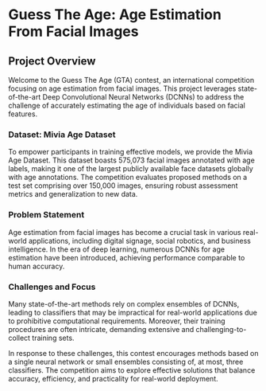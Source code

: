 # Guess The Age: Age Estimation From Facial Images

## Project Overview

Welcome to the Guess The Age (GTA) contest, an international competition focusing on age estimation from facial images. This project leverages state-of-the-art Deep Convolutional Neural Networks (DCNNs) to address the challenge of accurately estimating the age of individuals based on facial features.

### Dataset: Mivia Age Dataset

To empower participants in training effective models, we provide the Mivia Age Dataset. This dataset boasts 575,073 facial images annotated with age labels, making it one of the largest publicly available face datasets globally with age annotations. The competition evaluates proposed methods on a test set comprising over 150,000 images, ensuring robust assessment metrics and generalization to new data.

### Problem Statement

Age estimation from facial images has become a crucial task in various real-world applications, including digital signage, social robotics, and business intelligence. In the era of deep learning, numerous DCNNs for age estimation have been introduced, achieving performance comparable to human accuracy.

### Challenges and Focus

Many state-of-the-art methods rely on complex ensembles of DCNNs, leading to classifiers that may be impractical for real-world applications due to prohibitive computational requirements. Moreover, their training procedures are often intricate, demanding extensive and challenging-to-collect training sets.

In response to these challenges, this contest encourages methods based on a single neural network or small ensembles consisting of, at most, three classifiers. The competition aims to explore effective solutions that balance accuracy, efficiency, and practicality for real-world deployment.
